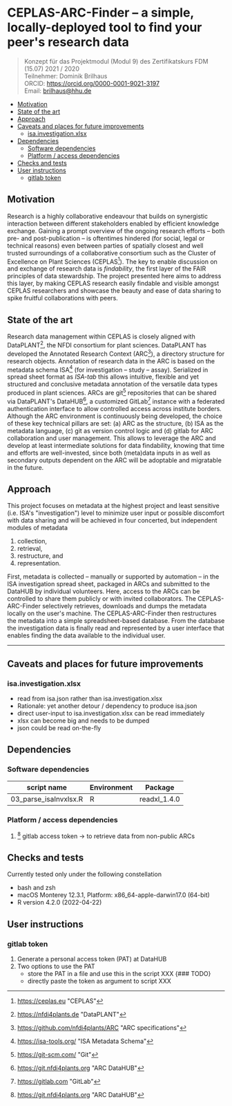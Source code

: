 
<!-- 
https://learnbyexample.github.io/customizing-pandoc/

```
pandoc README.md \
    -V linkcolor:blue \
    -V geometry:a4paper \
    -V geometry:margin=1.5cm \
    --pdf-engine=xelatex \ 
    -o 20220302_ZKFDM_Modul9_Konzept_Brilhaus.pdf
```
-->

# CEPLAS-ARC-Finder &ndash; a simple, locally-deployed tool to find your peer's research data

> Konzept für das Projektmodul (Modul 9) des Zertifikatskurs FDM (15.07) 2021 / 2020  
> Teilnehmer: Dominik Brilhaus  
> ORCID: <https://orcid.org/0000-0001-9021-3197>  
> Email: brilhaus@hhu.de

- [Motivation](#motivation)
- [State of the art](#state-of-the-art)
- [Approach](#approach)
- [Caveats and places for future improvements](#caveats-and-places-for-future-improvements)
  - [isa.investigation.xlsx](#isainvestigationxlsx)
- [Dependencies](#dependencies)
  - [Software dependencies](#software-dependencies)
  - [Platform / access dependencies](#platform--access-dependencies)
- [Checks and tests](#checks-and-tests)
- [User instructions](#user-instructions)
  - [gitlab token](#gitlab-token)

## Motivation

Research is a highly collaborative endeavour that builds on synergistic interaction between different stakeholders enabled by efficient knowledge exchange. Gaining a prompt overview of the ongoing research efforts &ndash; both pre- and post-publication &ndash; is oftentimes hindered (for social, legal or technical reasons) even between parties of spatially closest and well trusted surroundings of a collaborative consortium such as the Cluster of Excellence on Plant Sciences (CEPLAS[^CEPLAS]). The key to enable discussion on and exchange of research data is *findability*, the first layer of the FAIR principles of data stewardship. The project presented here aims to address this layer, by making CEPLAS research easily findable and visible amongst CEPLAS researchers and showcase the beauty and ease of data sharing to spike fruitful collaborations with peers.

## State of the art

Research data management within CEPLAS is closely aligned with DataPLANT[^DataPLANT], the NFDI consortium for plant sciences. DataPLANT has developed the Annotated Research Context (ARC[^ARC]), a directory structure for research objects. Annotation of research data in the ARC is based on the metadata schema ISA[^ISA] (for investigation &ndash; study &ndash; assay). Serialized in spread sheet format as *ISA-tab* this allows intuitive, flexible and yet structured and conclusive metadata annotation of the versatile data types produced in plant sciences. ARCs are git[^git] repositories that can be shared via DataPLANT's DataHUB[^DataHUB], a customized GitLab[^GitLab] instance with a federated authentication interface to allow controlled access across institute borders.
Although the ARC environment is continuously being developed, the choice of these key technical pillars are set: (a) ARC as the structure, (b) ISA as the metadata language, (c) git as version control logic and (d) gitlab for ARC collaboration and user management. This allows to leverage the ARC and develop at least intermediate solutions for data findability, knowing that time and efforts are well-invested, since both (meta)data inputs in as well as secondary outputs dependent on the ARC will be adoptable and migratable in the future.

## Approach

This project focuses on metadata at the highest project and least sensitive (i.e. ISA's "investigation") level to minimize user input or possible discomfort with data sharing and will be achieved in four concerted, but independent modules of metadata

1. collection,
1. retrieval,
1. restructure, and
1. representation.

First, metadata is collected &ndash; manually or supported by automation &ndash; in the ISA investigation spread sheet, packaged in ARCs and submitted to the DataHUB by individual volunteers. Here, access to the ARCs can be controlled to share them publicly or with invited collaborators. The CEPLAS-ARC-Finder selectively retrieves, downloads and dumps the metadata locally on the user's machine. The CEPLAS-ARC-Finder then restructures the metadata into a simple spreadsheet-based database. From the database the investigation data is finally read and represented by a user interface that enables finding the data available to the individual user.

<!-- Footnotes -->

[^CEPLAS]: <https://ceplas.eu> "CEPLAS"
[^DataPLANT]: <https://nfdi4plants.de> "DataPLANT"
[^DataHUB]: <https://git.nfdi4plants.org> "ARC DataHUB"
[^ARC]: <https://github.com/nfdi4plants/ARC> "ARC specifications"
[^ISA]: <https://isa-tools.org/> "ISA Metadata Schema"
[^git]: <https://git-scm.com/> "Git"
[^GitLab]: <https://gitlab.com> "GitLab"

----

## Caveats and places for future improvements

### isa.investigation.xlsx

- read from isa.json rather than isa.investigation.xlsx
- Rationale: yet another detour / dependency to produce isa.json
- direct user-input to isa.investigation.xlsx can be read immediately
- xlsx can become big and needs to be dumped
- json could be read on-the-fly

## Dependencies

### Software dependencies

script name | Environment | Package
---------|----------|---------
03_parse_isaInvxlsx.R | R | readxl_1.4.0

### Platform / access dependencies

1. [^DataHUB] gitlab access token -> to retrieve data from non-public ARCs

## Checks and tests

Currently tested only under the following constellation

- bash and zsh
- macOS Monterey 12.3.1, Platform: x86_64-apple-darwin17.0 (64-bit)
- R version 4.2.0 (2022-04-22)



## User instructions

### gitlab token 

1. Generate a personal access token (PAT) at DataHUB
2. Two options to use the PAT
   - store the PAT in a file and use this in the script XXX  {### TODO}
   - directly paste the token as argument to script XXX 
